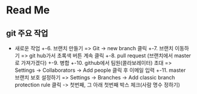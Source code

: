 # Read Me

## git 주요 작업
- 새로운 작업
  +-6. 브랜치 만들기    => Git -> new branch 클릭
  +-7. 브랜치 이동하기 => git hub가서 초록색 버튼 계속 클릭
  +-8. pull request (브랜치에서 master로 가져가겠다)
  +-9. 병합
  +-10. github에서 팀원(콜라보레이터) 초대  => Settings -> Collaborators -> Add people 클릭 후 이메일 입력
  +-11. master 브랜치 보호 설정하기   => Settings -> Branches -> Add classic branch protection rule 클릭 -> 첫번째, 그 아래 첫번째 박스 체크(사람 명수 정하기)
